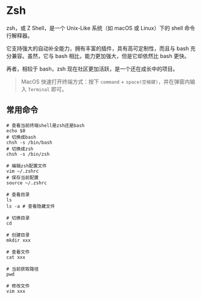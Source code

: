 # Zsh

zsh，或 Z Shell，是一个 Unix-Like 系统（如 macOS 或 Linux）下的 shell 命令行解释器。

它支持强大的自动补全能力，拥有丰富的插件，具有高可定制性，而且与 bash 充分兼容。虽然，它与 bash 相比，能力更加强大，但是它却依然比 bash 更快。

再者，相较于 bash，zsh 现在社区更加活跃，是一个还在成长中的项目。



> MacOS 快速打开终端方式：按下 `command` + `space(空格键)`，并在弹窗内输入 `Terminal` 即可。

## 常用命令

```shell
# 查看当前终端shell是zsh还是bash
echo $0
# 切换成bash
chsh -s /bin/bash
# 切换成zsh
chsh -s /bin/zsh

# 编辑zsh配置文件
vim ~/.zshrc
# 保存当前配置
source ~/.zshrc

# 查看目录
ls
ls -a # 查看隐藏文件

# 切换目录
cd

# 创建目录
mkdir xxx

# 查看文件
cat xxx

# 当前获取路径
pwd

# 修改文件
vim xxx
```

 

